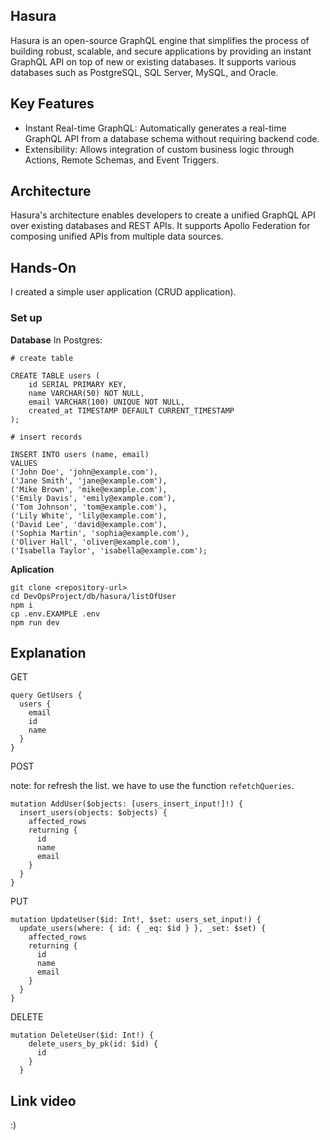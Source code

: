 ## Hasura
Hasura is an open-source GraphQL engine that simplifies the process of building robust, scalable, and secure applications by providing an instant GraphQL API on top of new or existing databases. It supports various databases such as PostgreSQL, SQL Server, MySQL, and Oracle.

## Key Features

- Instant Real-time GraphQL: Automatically generates a real-time GraphQL API from a database schema without requiring backend code.
- Extensibility: Allows integration of custom business logic through Actions, Remote Schemas, and Event Triggers.

## Architecture

Hasura's architecture enables developers to create a unified GraphQL API over existing databases and REST APIs. It supports Apollo Federation for composing unified APIs from multiple data sources.

## Hands-On

I created a simple user application (CRUD application).

### Set up


**Database** In Postgres: 

```
# create table

CREATE TABLE users (
    id SERIAL PRIMARY KEY,
    name VARCHAR(50) NOT NULL,
    email VARCHAR(100) UNIQUE NOT NULL,
    created_at TIMESTAMP DEFAULT CURRENT_TIMESTAMP
);

# insert records

INSERT INTO users (name, email)
VALUES 
('John Doe', 'john@example.com'),
('Jane Smith', 'jane@example.com'),
('Mike Brown', 'mike@example.com'),
('Emily Davis', 'emily@example.com'),
('Tom Johnson', 'tom@example.com'),
('Lily White', 'lily@example.com'),
('David Lee', 'david@example.com'),
('Sophia Martin', 'sophia@example.com'),
('Oliver Hall', 'oliver@example.com'),
('Isabella Taylor', 'isabella@example.com');
```
**Aplication**

```
git clone <repository-url>
cd DevOpsProject/db/hasura/listOfUser
npm i
cp .env.EXAMPLE .env
npm run dev
```

## Explanation

GET 

```
query GetUsers {
  users {
    email
    id
    name
  }
}
```

POST

note: for refresh the list. we have to use the function `refetchQueries`.

```
mutation AddUser($objects: [users_insert_input!]!) {
  insert_users(objects: $objects) {
    affected_rows
    returning {
      id
      name
      email
    }
  }
}
```

PUT

```
mutation UpdateUser($id: Int!, $set: users_set_input!) {
  update_users(where: { id: { _eq: $id } }, _set: $set) {
    affected_rows
    returning {
      id
      name
      email
    }
  }
}
```

DELETE

```
mutation DeleteUser($id: Int!) {
    delete_users_by_pk(id: $id) {
      id
    }
  }
```

## Link video

:)
